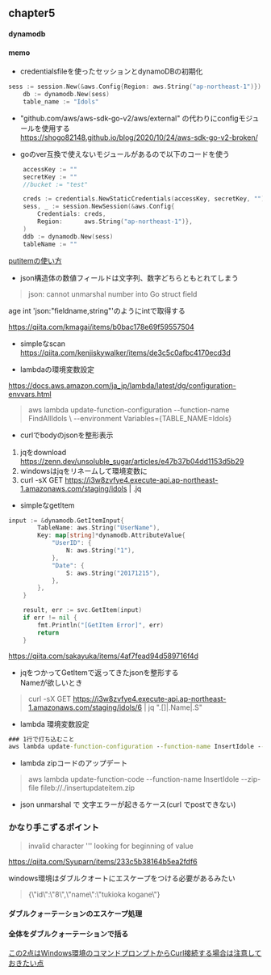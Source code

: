 ## chapter5
#### dynamodb

#### memo
- credentialsfileを使ったセッションとdynamoDBの初期化
```go
sess := session.New(&aws.Config{Region: aws.String("ap-northeast-1")})
	db := dynamodb.New(sess)
	table_name := "Idols"
```

- "github.com/aws/aws-sdk-go-v2/aws/external" の代わりにconfigモジュールを使用する  
https://shogo82148.github.io/blog/2020/10/24/aws-sdk-go-v2-broken/

- goのver互換で使えないモジュールがあるので以下のコードを使う
```go
	accessKey := ""
	secretKey := ""
	//bucket := "test"

	creds := credentials.NewStaticCredentials(accessKey, secretKey, "")
	sess, _ := session.NewSession(&aws.Config{
		Credentials: creds,
		Region:      aws.String("ap-northeast-1")},
	)
	ddb := dynamodb.New(sess)
	tableName := ""
```
[putitemの使い方](https://gammalab.net/blog/8jpanck5k5t9u/s)

- json構造体の数値フィールドは文字列、数字どちらともとれてしまう
> json: cannot unmarshal number into Go struct field

age int 'json:"fieldname,string"'のようにintで取得する

https://qiita.com/kmagai/items/b0bac178e69f59557504

- simpleなscan
https://qiita.com/kenjiskywalker/items/de3c5c0afbc4170ecd3d

- lambdaの環境変数設定

https://docs.aws.amazon.com/ja_jp/lambda/latest/dg/configuration-envvars.html
>aws lambda update-function-configuration --function-name FindAllIdols \ --environment Variables={TABLE_NAME=Idols}

- curlでbodyのjsonを整形表示  
1. jqをdownload https://zenn.dev/unsoluble_sugar/articles/e47b37b04dd1153d5b29
2. windowsはjqをリネームして環境変数に
3. curl -sX GET https://i3w8zvfye4.execute-api.ap-northeast-1.amazonaws.com/staging/idols | .jq

- simpleなgetItem
```go
input := &dynamodb.GetItemInput{
        TableName: aws.String("UserName"),
        Key: map[string]*dynamodb.AttributeValue{
            "UserID": {
                N: aws.String("1"),
            },
            "Date": {
                S: aws.String("20171215"),
            },
        },
    }

    result, err := svc.GetItem(input)
    if err != nil {
        fmt.Println("[GetItem Error]", err)
        return
    }
```
https://qiita.com/sakayuka/items/4af7fead94d589716f4d

- jqをつかってGetItemで返ってきたjsonを整形する  
Nameが欲しいとき
> curl -sX GET https://i3w8zvfye4.execute-api.ap-northeast-1.amazonaws.com/staging/idols/6 | jq ".[]|.Name|.S"

- lambda 環境変数設定
```cmd
### 1行で打ち込むこと
aws lambda update-function-configuration --function-name InsertIdole --environment Variables={TABLE_NAME=Idols}
```

- lambda zipコードのアップデート
> aws lambda update-function-code --function-name InsertIdole --zip-file fileb://./insertupdateitem.zip

- json unmarshal で 文字エラーが起きるケース(curl でpostできない)
### かなり手こずるポイント
> invalid character '\'' looking for beginning of value

https://qiita.com/Syuparn/items/233c5b38164b5ea2fdf6

windows環境はダブルクオートにエスケープをつける必要があるみたい
> {\\"id\\":\\"8\\",\\"name\\":\\"tukioka kogane\\"}

#### ダブルクォーテーションのエスケープ処理
#### 全体をダブルクォーテーションで括る
[この2点はWindows環境のコマンドプロンプトからCurl接続する場合は注意しておきたい点](http://dim5.net/windows-server/curl-jsondata-postmethod.html)